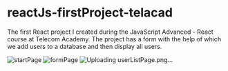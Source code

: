 # reactJs-firstProject-telacad
The first React project I created during the JavaScript Advanced - React course at Telecom Academy. The project has a form with the help of which we add users to a database and then display all users.

![startPage](https://github.com/AndreiVitanescu99/reactJs-firstProject-telacad/assets/143419783/80cc2ac1-2a76-4768-9027-da1f3f2699a2)
![formPage](https://github.com/AndreiVitanescu99/reactJs-firstProject-telacad/assets/143419783/b349b60b-9703-4b1c-b8f2-820681237bf0)
![Uploading userListPage.png…]()






